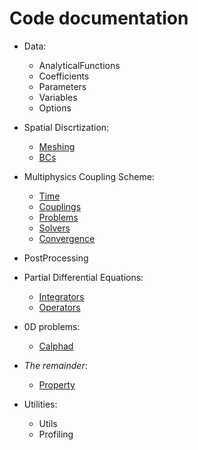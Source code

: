 # Code documentation

- Data:
  - AnalyticalFunctions	
  - Coefficients	
  - Parameters
  - Variables
  - Options	

- Spatial Discrtization:
  - [Meshing](#SpatialDiscretization)	
  - [BCs](#BoundaryConditions)	

- Multiphysics Coupling Scheme:
  - [Time](#TimeDiscretization)		
  - [Couplings](#Coupling)		
  - [Problems](#ProblemBase)	
  - [Solvers](#SolverBase)	
  - [Convergence](#Convergence)

- PostProcessing

- Partial Differential Equations:
  - [Integrators](#SlothNLFormIntegrator)	
  - [Operators](#OperatorBase)

- 0D problems: 
  - [Calphad](#CalphadBase)
- _The remainder_:
  - [Property](#PropertyBase)	

- Utilities:
  - Utils	
  - Profiling	